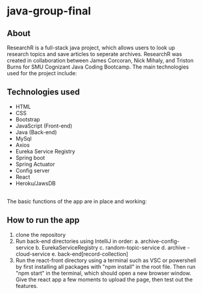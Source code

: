 # java-group-final
## About
ResearchR is a full-stack java project, which allows users to look up research topics and save articles to seperate archives.
ResearchR was created in collaboration between James Corcoran, Nick Mihaly, and Triston Burns for SMU Cognizant Java Coding Bootcamp.
The main technologies used for the project include:

## Technologies used
- HTML
- CSS
- Bootstrap
- JavaScript (Front-end)
- Java (Back-end)
- MySql
- Axios
- Eureka Service Registry
- Spring boot
- Spring Actuator
- Config server
- React
- Heroku/JawsDB
<br/><br/>
<p>The basic functions of the app are in place and working:</p>

## How to run the app
1. clone the repository
2. Run back-end directories using IntelliJ in order:
  a. archive-config-service
  b. EurekaServiceRegistry
  c. random-topic-service
  d. archive -cloud-service
  e. back-end[record-collection]
3. Run the react-front directory using a terminal such as VSC or powershell by first installing all packages with "npm install" in the root file.
  Then run "npm start" in the terminal, which should open a new browser window. Give the react app a few moments to upload the page, then test out the features.
